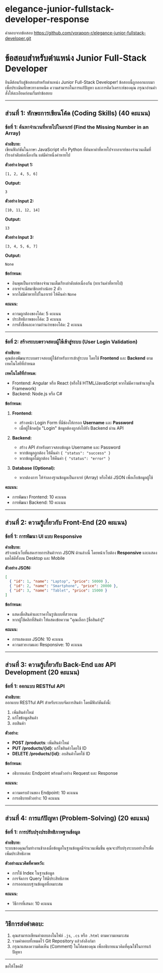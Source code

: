 # elegance-junior-fullstack-developer-response
คำตอบจากข้อสอบ https://github.com/vorapon-r/elegance-junior-fullstack-developer.git


# ข้อสอบสำหรับตำแหน่ง Junior Full-Stack Developer

ยินดีต้อนรับสู่ข้อสอบสำหรับตำแหน่ง Junior Full-Stack Developer! ข้อสอบนี้ถูกออกแบบมาเพื่อประเมินทักษะทางเทคนิค ความสามารถในการแก้ปัญหา และการคิดวิเคราะห์ของคุณ กรุณาอ่านคำสั่งให้ละเอียดก่อนเริ่มทำข้อสอบ

---

## ส่วนที่ 1: ทักษะการเขียนโค้ด (Coding Skills) (40 คะแนน)

### ข้อที่ 1: ค้นหาจำนวนที่หายไปในอาเรย์ (Find the Missing Number in an Array)

**คำอธิบาย:**  
เขียนฟังก์ชันในภาษา JavaScript หรือ Python ที่ค้นหาค่าที่หายไปจากอาเรย์ของจำนวนเต็มที่เรียงลำดับต่อเนื่องกัน แต่มีค่าหนึ่งค่าหายไป

**ตัวอย่าง Input 1:**  
```
[1, 2, 4, 5, 6]
```

**Output:**  
```
3
```

**ตัวอย่าง Input 2:**  
```
[10, 11, 12, 14]
```

**Output:**  
```
13
```

**ตัวอย่าง Input 3:**  
```
[3, 4, 5, 6, 7]
```

**Output:**  
```
None
```

**ข้อกำหนด:**  
- อินพุตเป็นอาเรย์ของจำนวนเต็มเรียงลำดับต่อเนื่องกัน (ยกเว้นค่าที่หายไป)  
- อาเรย์จะมีสมาชิกอย่างน้อย 2 ตัว  
- หากไม่มีค่าหายไปในอาเรย์ ให้คืนค่า `None`

**คะแนน:**  
- ความถูกต้องของโค้ด: 5 คะแนน  
- ประสิทธิภาพของโค้ด: 3 คะแนน  
- การตั้งชื่อและความอ่านง่ายของโค้ด: 2 คะแนน

---

### ข้อที่ 2: สร้างระบบตรวจสอบผู้ใช้เข้าสู่ระบบ (User Login Validation)

**คำอธิบาย:**  
คุณต้องพัฒนาระบบตรวจสอบผู้ใช้สำหรับการเข้าสู่ระบบ โดยใช้ **Frontend** และ **Backend** ตามเทคโนโลยีที่กำหนด  

**เทคโนโลยีที่กำหนด:**  
- Frontend: Angular หรือ React (หรือใช้ HTML/JavaScript หากไม่มีความชำนาญใน Framework)  
- Backend: Node.js หรือ C#

**ข้อกำหนด:**  
1. **Frontend:**  
   - สร้างหน้า Login Form ที่มีช่องให้กรอก **Username** และ **Password**  
   - เมื่อผู้ใช้กดปุ่ม "Login" ข้อมูลต้องถูกส่งไปยัง Backend ผ่าน API  

2. **Backend:**  
   - สร้าง API สำหรับตรวจสอบข้อมูล Username และ Password  
   - หากข้อมูลถูกต้อง ให้คืนค่า `{ "status": "success" }`  
   - หากข้อมูลไม่ถูกต้อง ให้คืนค่า `{ "status": "error" }`  

3. **Database (Optional):**  
   - หากต้องการ ให้จำลองฐานข้อมูลเป็นอาเรย์ (Array) หรือไฟล์ JSON เพื่อเก็บข้อมูลผู้ใช้  

**คะแนน:**  
- การพัฒนา Frontend: 10 คะแนน  
- การพัฒนา Backend: 10 คะแนน  

---

## ส่วนที่ 2: ความรู้เกี่ยวกับ Front-End (20 คะแนน)

### ข้อที่ 1: การพัฒนา UI แบบ Responsive  
**คำอธิบาย:**  
สร้างหน้าเว็บที่แสดงรายการสินค้าจาก JSON ด้านล่างนี้ โดยหน้าเว็บต้อง **Responsive** และแสดงผลได้ดีทั้งบน Desktop และ Mobile  

**ตัวอย่าง JSON:**  
```json
[
  { "id": 1, "name": "Laptop", "price": 50000 },
  { "id": 2, "name": "Smartphone", "price": 20000 },
  { "id": 3, "name": "Tablet", "price": 15000 }
]
```

**ข้อกำหนด:**  
- แสดงชื่อสินค้าและราคาในรูปแบบที่สวยงาม  
- หากผู้ใช้คลิกที่สินค้า ให้แสดงข้อความ "คุณเลือก [ชื่อสินค้า]"  

**คะแนน:**  
- การแสดงผล JSON: 10 คะแนน  
- ความสวยงามและ Responsive: 10 คะแนน  

---

## ส่วนที่ 3: ความรู้เกี่ยวกับ Back-End และ API Development (20 คะแนน)

### ข้อที่ 1: ออกแบบ RESTful API  
**คำอธิบาย:**  
ออกแบบ RESTful API สำหรับระบบจัดการสินค้า โดยมีฟังก์ชันดังนี้:  
1. เพิ่มสินค้าใหม่  
2. แก้ไขข้อมูลสินค้า  
3. ลบสินค้า  

**ตัวอย่าง:**  
- **POST /products**: เพิ่มสินค้าใหม่  
- **PUT /products/{id}**: แก้ไขสินค้าโดยใช้ ID  
- **DELETE /products/{id}**: ลบสินค้าโดยใช้ ID  

**ข้อกำหนด:**  
- อธิบายแต่ละ Endpoint พร้อมตัวอย่าง Request และ Response  

**คะแนน:**  
- ความครบถ้วนของ Endpoint: 10 คะแนน  
- การอธิบายตัวอย่าง: 10 คะแนน  

---

## ส่วนที่ 4: การแก้ปัญหา (Problem-Solving) (20 คะแนน)

### ข้อที่ 1: การปรับปรุงประสิทธิภาพฐานข้อมูล  
**คำอธิบาย:**  
ระบบของคุณเริ่มทำงานช้าลงเมื่อข้อมูลในฐานข้อมูลมีจำนวนเพิ่มขึ้น คุณจะปรับปรุงระบบอย่างไรเพื่อเพิ่มประสิทธิภาพ  

**ตัวอย่างแนวคิดที่คาดหวัง:**  
- การใช้ Index ในฐานข้อมูล  
- การจัดการ Query ให้มีประสิทธิภาพ  
- การออกแบบฐานข้อมูลที่เหมาะสม  

**คะแนน:**  
- วิธีการที่เสนอ: 10 คะแนน  

---

## วิธีการส่งคำตอบ:
1. คุณสามารถเขียนคำตอบลงในไฟล์ `.js`, `.cs` หรือ `.html` ตามความเหมาะสม  
2. รวมคำตอบทั้งหมดไว้ Git Repository แล้วส่งลิงก์มา  
3. กรุณาแสดงความคิดเห็น (Comment) ในโค้ดของคุณ เพื่ออธิบายแนวคิดที่คุณใช้ในการแก้ปัญหา  

---

ขอให้โชคดี!

